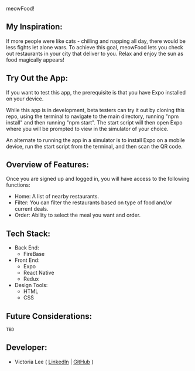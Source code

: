 <!-- ![cover for meowFood](assets/banner.jpg) -->
meowFood!


## My Inspiration:
If more people were like cats - chilling and napping all day, there would be less fights let alone wars. To achieve this goal, meowFood lets you check out restaurants in your city that deliver to you. Relax and enjoy the sun as food magically appears!

## Try Out the App:
If you want to test this app, the prerequisite is that you have Expo installed on your device.

While this app is in development, beta testers can try it out by cloning this repo, using the terminal to navigate to the main directory, running "npm install" and then running "npm start". The start script will then open Expo where you will be prompted to view in the simulator of your choice.

An alternate to running the app in a simulator is to install Expo on a mobile device, run the start script from the terminal, and then scan the QR code.


## Overview of Features:

 Once you are signed up and logged in, you will have access to the following functions:

- Home: A list of nearby restaurants.
- Filter: You can filter the restaurants based on type of food and/or current deals.
- Order: Ability to select the meal you want and order.


## Tech Stack:

- Back End:
  - FireBase
- Front End:
  - Expo
  - React Native
  - Redux
- Design Tools:
  - HTML
  - CSS

## Future Considerations:

    TBD


## Developer:
 - Victoria Lee ( [LinkedIn](https://www.linkedin.com/in/victoria-lee-dev/) | [GitHub](https://github.com/dalgonaio) )
